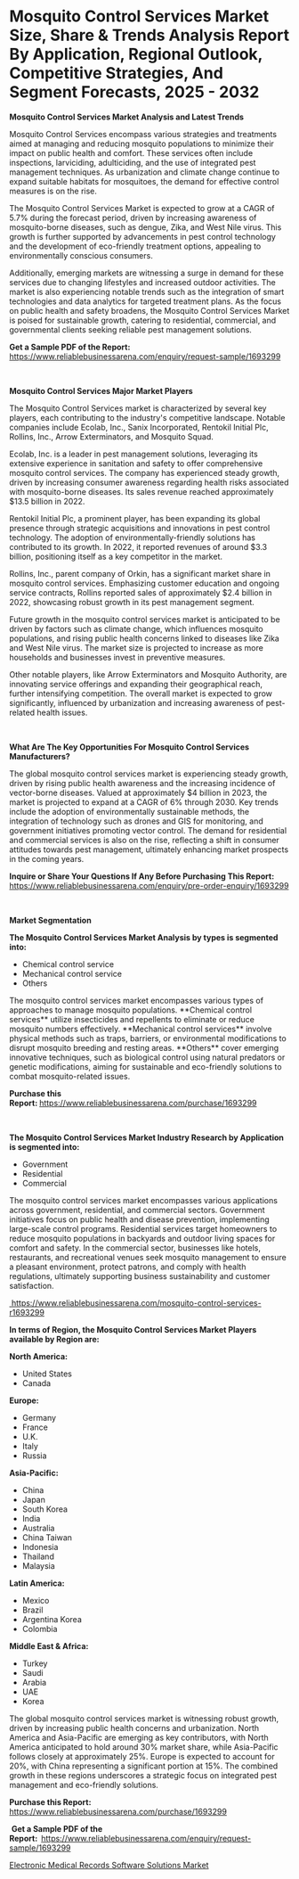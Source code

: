 <p><h1>Mosquito Control Services Market Size, Share & Trends Analysis Report By Application, Regional Outlook, Competitive Strategies, And Segment Forecasts, 2025 - 2032</h1></p><p><strong>Mosquito Control Services Market Analysis and Latest Trends</strong></p>
<p><p>Mosquito Control Services encompass various strategies and treatments aimed at managing and reducing mosquito populations to minimize their impact on public health and comfort. These services often include inspections, larviciding, adulticiding, and the use of integrated pest management techniques. As urbanization and climate change continue to expand suitable habitats for mosquitoes, the demand for effective control measures is on the rise.</p><p>The Mosquito Control Services Market is expected to grow at a CAGR of 5.7% during the forecast period, driven by increasing awareness of mosquito-borne diseases, such as dengue, Zika, and West Nile virus. This growth is further supported by advancements in pest control technology and the development of eco-friendly treatment options, appealing to environmentally conscious consumers.</p><p>Additionally, emerging markets are witnessing a surge in demand for these services due to changing lifestyles and increased outdoor activities. The market is also experiencing notable trends such as the integration of smart technologies and data analytics for targeted treatment plans. As the focus on public health and safety broadens, the Mosquito Control Services Market is poised for sustainable growth, catering to residential, commercial, and governmental clients seeking reliable pest management solutions.</p></p>
<p><strong>Get a Sample PDF of the Report:&nbsp;</strong> <a href="https://www.reliablebusinessarena.com/enquiry/request-sample/1693299?utm_campaign=3294&utm_medium=2&utm_source=Github&utm_content=ia&utm_term=27032025&utm_id=mosquito-control-services">https://www.reliablebusinessarena.com/enquiry/request-sample/1693299</a></p>
<p>&nbsp;</p>
<p><strong>Mosquito Control Services Major Market Players</strong></p>
<p><p>The Mosquito Control Services market is characterized by several key players, each contributing to the industry's competitive landscape. Notable companies include Ecolab, Inc., Sanix Incorporated, Rentokil Initial Plc, Rollins, Inc., Arrow Exterminators, and Mosquito Squad.</p><p>Ecolab, Inc. is a leader in pest management solutions, leveraging its extensive experience in sanitation and safety to offer comprehensive mosquito control services. The company has experienced steady growth, driven by increasing consumer awareness regarding health risks associated with mosquito-borne diseases. Its sales revenue reached approximately $13.5 billion in 2022.</p><p>Rentokil Initial Plc, a prominent player, has been expanding its global presence through strategic acquisitions and innovations in pest control technology. The adoption of environmentally-friendly solutions has contributed to its growth. In 2022, it reported revenues of around $3.3 billion, positioning itself as a key competitor in the market.</p><p>Rollins, Inc., parent company of Orkin, has a significant market share in mosquito control services. Emphasizing customer education and ongoing service contracts, Rollins reported sales of approximately $2.4 billion in 2022, showcasing robust growth in its pest management segment.</p><p>Future growth in the mosquito control services market is anticipated to be driven by factors such as climate change, which influences mosquito populations, and rising public health concerns linked to diseases like Zika and West Nile virus. The market size is projected to increase as more households and businesses invest in preventive measures.</p><p>Other notable players, like Arrow Exterminators and Mosquito Authority, are innovating service offerings and expanding their geographical reach, further intensifying competition. The overall market is expected to grow significantly, influenced by urbanization and increasing awareness of pest-related health issues.</p></p>
<p>&nbsp;</p>
<p><strong>What Are The Key Opportunities For Mosquito Control Services Manufacturers?</strong></p>
<p><p>The global mosquito control services market is experiencing steady growth, driven by rising public health awareness and the increasing incidence of vector-borne diseases. Valued at approximately $4 billion in 2023, the market is projected to expand at a CAGR of 6% through 2030. Key trends include the adoption of environmentally sustainable methods, the integration of technology such as drones and GIS for monitoring, and government initiatives promoting vector control. The demand for residential and commercial services is also on the rise, reflecting a shift in consumer attitudes towards pest management, ultimately enhancing market prospects in the coming years.</p></p>
<p><strong>Inquire or Share Your Questions If Any Before Purchasing This Report:</strong> <a href="https://www.reliablebusinessarena.com/enquiry/pre-order-enquiry/1693299?utm_campaign=3294&utm_medium=2&utm_source=Github&utm_content=ia&utm_term=27032025&utm_id=mosquito-control-services">https://www.reliablebusinessarena.com/enquiry/pre-order-enquiry/1693299</a></p>
<p>&nbsp;</p>
<p><strong>Market Segmentation</strong></p>
<p><strong>The Mosquito Control Services Market Analysis by types is segmented into:</strong></p>
<p><ul><li>Chemical control service</li><li>Mechanical control service</li><li>Others</li></ul></p>
<p><p>The mosquito control services market encompasses various types of approaches to manage mosquito populations. **Chemical control services** utilize insecticides and repellents to eliminate or reduce mosquito numbers effectively. **Mechanical control services** involve physical methods such as traps, barriers, or environmental modifications to disrupt mosquito breeding and resting areas. **Others** cover emerging innovative techniques, such as biological control using natural predators or genetic modifications, aiming for sustainable and eco-friendly solutions to combat mosquito-related issues.</p></p>
<p><strong>Purchase this Report:&nbsp;</strong><a href="https://www.reliablebusinessarena.com/purchase/1693299?utm_campaign=3294&utm_medium=2&utm_source=Github&utm_content=ia&utm_term=27032025&utm_id=mosquito-control-services">https://www.reliablebusinessarena.com/purchase/1693299</a></p>
<p>&nbsp;</p>
<p><strong>The Mosquito Control Services Market Industry Research by Application is segmented into:</strong></p>
<p><ul><li>Government</li><li>Residential</li><li>Commercial</li></ul></p>
<p><p>The mosquito control services market encompasses various applications across government, residential, and commercial sectors. Government initiatives focus on public health and disease prevention, implementing large-scale control programs. Residential services target homeowners to reduce mosquito populations in backyards and outdoor living spaces for comfort and safety. In the commercial sector, businesses like hotels, restaurants, and recreational venues seek mosquito management to ensure a pleasant environment, protect patrons, and comply with health regulations, ultimately supporting business sustainability and customer satisfaction.</p></p>
<p><a href="https://www.reliablebusinessarena.com/mosquito-control-services-r1693299?utm_campaign=3294&utm_medium=2&utm_source=Github&utm_content=ia&utm_term=27032025&utm_id=mosquito-control-services">&nbsp;https://www.reliablebusinessarena.com/mosquito-control-services-r1693299</a></p>
<p><strong>In terms of Region, the Mosquito Control Services Market Players available by Region are:</strong></p>
<p>
    <p> <strong> North America: </strong>
        <ul>
            <li>United States</li>
            <li>Canada</li>
        </ul>
        </p> 
    <p> <strong> Europe: </strong>
        <ul>
            <li>Germany</li>
            <li>France</li>
            <li>U.K.</li>
            <li>Italy</li>
            <li>Russia</li>
        </ul>
        </p> 
    <p> <strong> Asia-Pacific: </strong>
        <ul>
            <li>China</li>
            <li>Japan</li>
            <li>South Korea</li>
            <li>India</li>
            <li>Australia</li>
            <li>China Taiwan</li>
            <li>Indonesia</li>
            <li>Thailand</li>
            <li>Malaysia</li>
        </ul>
        </p> 
    <p> <strong> Latin America: </strong>
        <ul>
            <li>Mexico</li>
            <li>Brazil</li>
            <li>Argentina Korea</li>
            <li>Colombia</li>
        </ul>
        </p> 
    <p> <strong> Middle East & Africa: </strong>
        <ul>
            <li>Turkey</li>
            <li>Saudi</li>
            <li>Arabia</li>
            <li>UAE</li>
            <li>Korea</li>
        </ul>
    </p>
    </p>
<p><p>The global mosquito control services market is witnessing robust growth, driven by increasing public health concerns and urbanization. North America and Asia-Pacific are emerging as key contributors, with North America anticipated to hold around 30% market share, while Asia-Pacific follows closely at approximately 25%. Europe is expected to account for 20%, with China representing a significant portion at 15%. The combined growth in these regions underscores a strategic focus on integrated pest management and eco-friendly solutions.</p></p>
<p><strong>Purchase this Report: </strong><a href="https://www.reliablebusinessarena.com/purchase/1693299?utm_campaign=3294&utm_medium=2&utm_source=Github&utm_content=ia&utm_term=27032025&utm_id=mosquito-control-services">https://www.reliablebusinessarena.com/purchase/1693299</a></p>
<p>&nbsp;<strong>Get a Sample PDF of the Report:&nbsp;&nbsp;</strong><a href="https://www.reliablebusinessarena.com/enquiry/request-sample/1693299?utm_campaign=3294&utm_medium=2&utm_source=Github&utm_content=ia&utm_term=27032025&utm_id=mosquito-control-services">https://www.reliablebusinessarena.com/enquiry/request-sample/1693299</a></p>
<p><strong></strong></p>
<p><p><a href="https://github.com/usraceby/Market-Research-Report-List-1/blob/main/electronic-medical-records-software-solutions-market.md?utm_campaign=3294&utm_medium=2&utm_source=Github&utm_content=ia&utm_term=27032025&utm_id=mosquito-control-services">Electronic Medical Records Software Solutions Market</a></p></p>